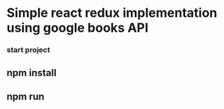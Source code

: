 # Simple react redux implementation using google books API
### start project
## npm install
## npm run
